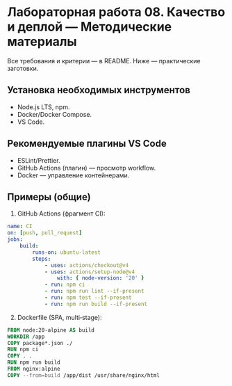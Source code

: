 # Лабораторная работа 08. Качество и деплой — Методические материалы

Все требования и критерии — в README. Ниже — практические заготовки.

## Установка необходимых инструментов
- Node.js LTS, npm.
- Docker/Docker Compose.
- VS Code.

## Рекомендуемые плагины VS Code
- ESLint/Prettier.
- GitHub Actions (плагин) — просмотр workflow.
- Docker — управление контейнерами.

## Примеры (общие)
1) GitHub Actions (фрагмент CI):
```yaml
name: CI
on: [push, pull_request]
jobs:
	build:
		runs-on: ubuntu-latest
		steps:
			- uses: actions/checkout@v4
			- uses: actions/setup-node@v4
				with: { node-version: '20' }
			- run: npm ci
			- run: npm run lint --if-present
			- run: npm test --if-present
			- run: npm run build --if-present
```

2) Dockerfile (SPA, multi‑stage):
```Dockerfile
FROM node:20-alpine AS build
WORKDIR /app
COPY package*.json ./
RUN npm ci
COPY . .
RUN npm run build
FROM nginx:alpine
COPY --from=build /app/dist /usr/share/nginx/html
```
